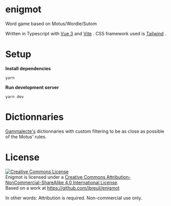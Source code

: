 # enigmot
Word game based on Motus/Wordle/Sutom

Written in Typescript with [Vue 3](https://vuejs.org/)  and [Vite](https://vitejs.dev/) . CSS framework used is [Tailwind](https://tailwindcss.com/) .

# Setup

**Install dependencies**  
```
yarn
```

**Run development server**  
```
yarn dev
```

# Dictionnaries
[Gammalecte's](https://grammalecte.net/) dictionnaries with custom filtering to be as close as possible of the Motus' rules.

# License

<a rel="license" href="http://creativecommons.org/licenses/by-nc-sa/4.0/"><img alt="Creative Commons License" style="border-width:0" src="https://i.creativecommons.org/l/by-nc-sa/4.0/88x31.png" /></a><br />Enigmot is licensed under a <a rel="license" href="http://creativecommons.org/licenses/by-nc-sa/4.0/">Creative Commons Attribution-NonCommercial-ShareAlike 4.0 International License</a>.<br />Based on a work at <a xmlns:dct="http://purl.org/dc/terms/" href="https://github.com/jbreuil/enigmot" rel="dct:source">https://github.com/jbreuil/enigmot</a>

In other words: Attribution is required. Non-commercial use only.

